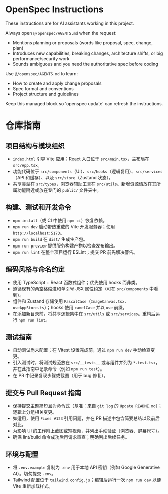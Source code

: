 <!-- OPENSPEC:START -->
# OpenSpec Instructions

These instructions are for AI assistants working in this project.

Always open `@/openspec/AGENTS.md` when the request:
- Mentions planning or proposals (words like proposal, spec, change, plan)
- Introduces new capabilities, breaking changes, architecture shifts, or big performance/security work
- Sounds ambiguous and you need the authoritative spec before coding

Use `@/openspec/AGENTS.md` to learn:
- How to create and apply change proposals
- Spec format and conventions
- Project structure and guidelines

Keep this managed block so 'openspec update' can refresh the instructions.

<!-- OPENSPEC:END -->

# 仓库指南

## 项目结构与模块组织

- `index.html` 引导 Vite 应用；React 入口位于 `src/main.tsx`，主布局在 `src/App.tsx`。
- 功能代码位于 `src/components`（UI）、`src/hooks`（逻辑复用）、`src/services`（API 和缓存）、以及 `src/store`（Zustand 状态）。
- 共享类型在 `src/types`，浏览器辅助工具在 `src/utils`。新增资源请放在其所属功能附近或放在专门的 `public/` 文件夹中。

## 构建、测试和开发命令

- `npm install`（或 CI 中使用 `npm ci`）恢复依赖。
- `npm run dev` 启动带热重载的 Vite 开发服务器；使用 `http://localhost:5173`。
- `npm run build` 在 `dist/` 生成生产包。
- `npm run preview` 提供服务构建产物以检查发布输出。
- `npm run lint` 在整个项目运行 ESLint；提交 PR 前先解决警告。

## 编码风格与命名约定

- 使用 TypeScript + React 函数式组件；优先使用 hooks 而非类。
- 遵循现有的两空格缩进和单引号 JSX 属性约定（可在 `src/components` 中看到）。
- 组件和 Zustand 存储使用 `PascalCase`（`ImageCanvas.tsx`、`useAppStore.ts`）；hooks 使用 `camelCase` 并以 `use` 前缀。
- 在添加新目录前，将共享逻辑集中在 `src/utils` 或 `src/services`。重构后运行 `npm run lint`。

## 测试指南

- 自动测试尚未配置；在 Vitest 设置完成前，通过 `npm run dev` 手动检查变更。
- 引入测试时，将测试规范放在 `src/__tests__` 或与组件并列为 `*.test.tsx`，并在此指南中记录命令（例如 `npm run test`）。
- 在 PR 中记录复现步骤或截图（用于 bug 修复）。

## 提交与 Pull Request 指南

- 保持提交主题简短且为命令式（基准：来自 `git log` 的 `Update README.md`）；逻辑上分组相关变更。
- 如适用，使用 `Fixes #123` 引用问题，并在 PR 描述中包含简要总结以及前后对比。
- 为影响 UI 的工作附上截图或短视频，并列出手动验证（浏览器、屏幕尺寸）。
- 确保 lint/build 命令成功后再请求审查；明确列出后续任务。

## 环境与配置

- 将 `.env.example` 复制为 `.env` 用于本地 API 密钥（例如 Google Generative AI）。切勿提交 `.env`。
- Tailwind 配置位于 `tailwind.config.js`；编辑后运行一次 `npm run dev` 以便 Vite 重新加载样式。
